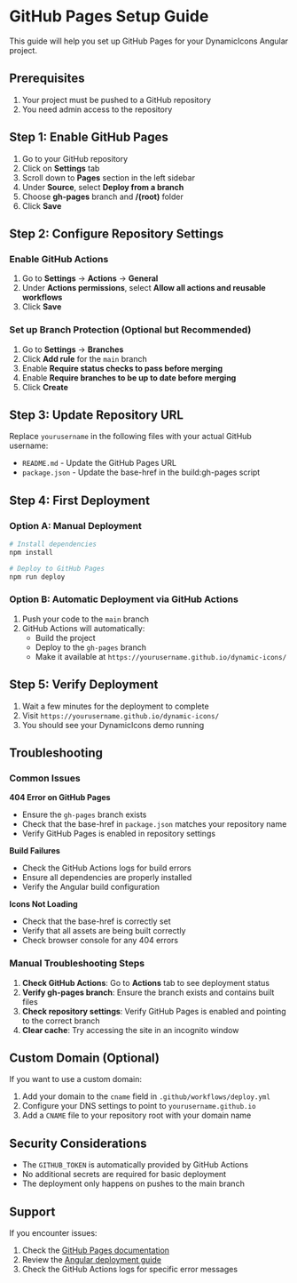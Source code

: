# GitHub Pages Setup Guide

This guide will help you set up GitHub Pages for your DynamicIcons Angular project.

## Prerequisites

1. Your project must be pushed to a GitHub repository
2. You need admin access to the repository

## Step 1: Enable GitHub Pages

1. Go to your GitHub repository
2. Click on **Settings** tab
3. Scroll down to **Pages** section in the left sidebar
4. Under **Source**, select **Deploy from a branch**
5. Choose **gh-pages** branch and **/(root)** folder
6. Click **Save**

## Step 2: Configure Repository Settings

### Enable GitHub Actions

1. Go to **Settings** → **Actions** → **General**
2. Under **Actions permissions**, select **Allow all actions and reusable workflows**
3. Click **Save**

### Set up Branch Protection (Optional but Recommended)

1. Go to **Settings** → **Branches**
2. Click **Add rule** for the `main` branch
3. Enable **Require status checks to pass before merging**
4. Enable **Require branches to be up to date before merging**
5. Click **Create**

## Step 3: Update Repository URL

Replace `yourusername` in the following files with your actual GitHub username:

- `README.md` - Update the GitHub Pages URL
- `package.json` - Update the base-href in the build:gh-pages script

## Step 4: First Deployment

### Option A: Manual Deployment

```bash
# Install dependencies
npm install

# Deploy to GitHub Pages
npm run deploy
```

### Option B: Automatic Deployment via GitHub Actions

1. Push your code to the `main` branch
2. GitHub Actions will automatically:
   - Build the project
   - Deploy to the `gh-pages` branch
   - Make it available at `https://yourusername.github.io/dynamic-icons/`

## Step 5: Verify Deployment

1. Wait a few minutes for the deployment to complete
2. Visit `https://yourusername.github.io/dynamic-icons/`
3. You should see your DynamicIcons demo running

## Troubleshooting

### Common Issues

**404 Error on GitHub Pages**
- Ensure the `gh-pages` branch exists
- Check that the base-href in `package.json` matches your repository name
- Verify GitHub Pages is enabled in repository settings

**Build Failures**
- Check the GitHub Actions logs for build errors
- Ensure all dependencies are properly installed
- Verify the Angular build configuration

**Icons Not Loading**
- Check that the base-href is correctly set
- Verify that all assets are being built correctly
- Check browser console for any 404 errors

### Manual Troubleshooting Steps

1. **Check GitHub Actions**: Go to **Actions** tab to see deployment status
2. **Verify gh-pages branch**: Ensure the branch exists and contains built files
3. **Check repository settings**: Verify GitHub Pages is enabled and pointing to the correct branch
4. **Clear cache**: Try accessing the site in an incognito window

## Custom Domain (Optional)

If you want to use a custom domain:

1. Add your domain to the `cname` field in `.github/workflows/deploy.yml`
2. Configure your DNS settings to point to `yourusername.github.io`
3. Add a `CNAME` file to your repository root with your domain name

## Security Considerations

- The `GITHUB_TOKEN` is automatically provided by GitHub Actions
- No additional secrets are required for basic deployment
- The deployment only happens on pushes to the main branch

## Support

If you encounter issues:

1. Check the [GitHub Pages documentation](https://pages.github.com/)
2. Review the [Angular deployment guide](https://angular.io/guide/deployment)
3. Check the GitHub Actions logs for specific error messages
